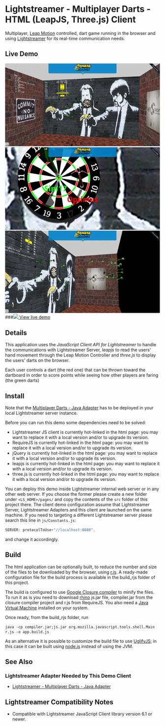 # Lightstreamer - Multiplayer Darts - HTML (LeapJS, Three.js) Client #
<!-- START DESCRIPTION bananadarts-client-javascript -->

Multiplayer, [Leap Motion](https://www.leapmotion.com/) controlled, dart game running in the browser and using 
[Lightstreamer](http://www.lightstreamer.com) for its real-time communication needs. 

## Live Demo

[![screenshot](screenshot1.png)](http://demos.lightstreamer.com/BananaDarts/)<br>
[![screenshot](screenshot2.png)](http://demos.lightstreamer.com/BananaDarts/)<br>
[![screenshot](screenshot3.png)](http://demos.lightstreamer.com/BananaDarts/)<br>
###[![](http://demos.lightstreamer.com/site/img/play.png) View live demo](http://demos.lightstreamer.com/BananaDarts)

## Details

This application uses the *JavaScript Client API for Lightstreamer* to handle the communications with Lightstreamer Server, *leapjs* to read the users' hand movement through the Leap Motion Controller and
*three.js* to display the users' darts on the browser.

Each user controls a dart (the red one) that can be thrown toward the dartboard in order to score points while seeing how other players are faring (the green darts)

<!-- END DESCRIPTION bananadarts-client-javascript -->

## Install

Note that the [Multiplayer Darts - Java Adapter](https://github.com/Weswit/BananaDarts-adapter-java) has to be deployed in your local Lightstreamer server instance.

Before you can run this demo some dependencies need to be solved:

-  Lightstreamer JS client is currently hot-linked in the html page: you may want to replace it with a local version and/or to upgrade its version.
-  RequireJS is currently hot-linked in the html page: you may want to replace it with a local version and/or to upgrade its version.
-  jQuery is currently hot-linked in the html page: you may want to replace it with a local version and/or to upgrade its version.
-  leapjs is currently hot-linked in the html page: you may want to replace it with a local version and/or to upgrade its version.
-  three.js is currently hot-linked in the html page: you may want to replace it with a local version and/or to upgrade its version.

You can deploy this demo inside Lightstreamer internal web server or in any other web server.
If you choose the former please create a new folder under `<LS_HOME>/pages/` and copy the contents of the `src` folder of this project there.
The client demo configuration assume that Lightstreamer Server, Lightstreamer Adapters and this client are launched on the same machine.
If you need to targeting a different Lightstreamer server please search this line in `js/Constants.js`:
```js
SERVER: protocolToUse+"//localhost:8080",
```
and change it accordingly.

## Build

The html application can be optionally built, to reduce the number and size of the files to be downloaded by the browser, using [r.js](http://requirejs.org/docs/optimization.html).
A ready-made configuration file for the build process is available in the build_rjs folder of this project.

The build is configured to use [Google Closure compiler](https://code.google.com/p/closure-compiler/) to minify the files. To run it as is you need to download 
[rhino](https://developer.mozilla.org/en-US/docs/Rhino) js.jar file, compiler.jar from the closure compiler project and r.js from RequireJS. You also need a [Java Virtual 
Machine](https://www.java.com/en/download/) installed on your system.

Once ready, from the build_rjs folder, run
```
java -cp compiler.jar;js.jar org.mozilla.javascript.tools.shell.Main r.js -o app.build.js
```

As an alternative it is possible to customize the build file to use [UglifyJS](https://github.com/mishoo/UglifyJS2); in this case it can be built using [node.js](http://nodejs.org/) instead of using the JVM.


## See Also

### Lightstreamer Adapter Needed by This Demo Client
<!-- START RELATED_ENTRIES -->

* [Lightstreamer - Multiplayer Darts - Java Adapter](https://github.com/Weswit/BananaDarts-adapter-java)

<!-- END RELATED_ENTRIES -->

## Lightstreamer Compatibility Notes

* Compatible with Lightstreamer JavaScript Client library version 6.1 or newer.
